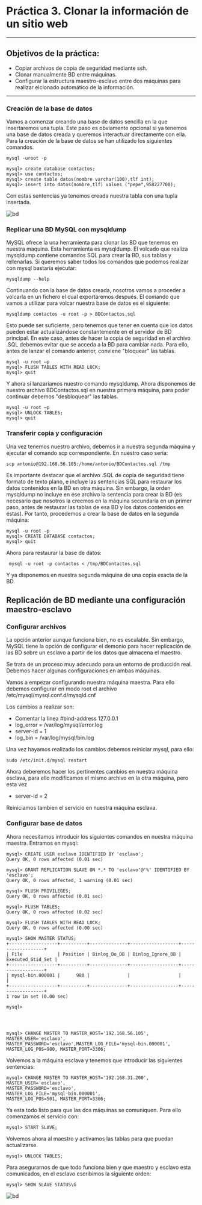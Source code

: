 # Práctica 3. Clonar la información de un sitio web
------
## Objetivos de la práctica:

- Copiar archivos de copia de seguridad mediante ssh.
- Clonar manualmente BD entre máquinas.
- Configurar la estructura maestro-esclavo entre dos máquinas para realizar elclonado automático de la información.
------

### Creación de la base de datos

Vamos a comenzar creando una base de datos sencilla en la que insertaremos una tupla. Este paso es obviamente opcional si ya tenemos una base de datos creada y queremos interactuar directamente con ella. 
Para la creación de la base de datos se han utilizado los siguientes comandos.
     
    mysql -uroot -p

    mysql> create database contactos;
    mysql> use contactos;
    mysql> create table datos(nombre varchar(100),tlf int);
    mysql> insert into datos(nombre,tlf) values ("pepe",958227700);

Con estas sentencias ya tenemos creada nuestra tabla con una tupla insertada. 

![bd](./imagenes/bd.png)



### Replicar una BD MySQL con mysqldump

MySQL ofrece la una herramienta para clonar las BD que tenemos en nuestra maquina. Esta herramienta es mysqldump.
El volcado que realiza mysqldump contiene comandos SQL para crear la BD, sus tablas y rellenarlas.
Si queremos saber todos los comandos que podemos realizar con mysql bastaría ejecutar:

    mysqldump --help

Continuando con la base de datos creada, nosotros vamos a proceder a volcarla en un fichero el cual exportaremos después. El comando que vamos a utilizar para volcar nuestra base de datos es el siguiente:

    mysqldump contactos -u root -p > BDContactos.sql

Esto puede ser suficiente, pero tenemos que tener en cuenta que los datos pueden estar actualizándose constantemente en el servidor de BD principal. En este caso, antes de hacer la copia de seguridad en el archivo .SQL debemos evitar que se acceda a la BD para cambiar nada.
Para ello, antes de lanzar el comando anterior, conviene "bloquear" las tablas.

    mysql -u root –p
    mysql> FLUSH TABLES WITH READ LOCK;
    mysql> quit

Y ahora si lanzariamos nuestro comando mysqldump.
Ahora disponemos de nuestro archivo BDContactos.sql en nuestra primera máquina, para poder continuar debemos "desbloquear" las tablas.

    mysql -u root –p
    mysql> UNLOCK TABLES;
    mysql> quit

### Transferir copia y configuración

Una vez tenemos nuestro archivo, debemos ir a nuestra segunda máquina y ejecutar el comando scp correspondiente. En nuestro caso sería:

    scp antonio@192.168.56.105:/home/antonio/BDContactos.sql /tmp

Es importante destacar que el archivo .SQL de copia de seguridad tiene formato de texto plano, e incluye las sentencias SQL para restaurar los datos contenidos en la BD en otra máquina. Sin embargo, la orden mysqldump no incluye en ese archivo la sentencia para crear la BD (es necesario que nosotros la creemos en la máquina secundaria en un primer paso, antes de restaurar las tablas de esa BD y los datos contenidos en éstas).
Por tanto, procedemos a crear la base de datos en la segunda máquina:

    mysql -u root –p
    mysql> CREATE DATABASE contactos; 
    mysql> quit

Ahora para restaurar la base de datos:

     mysql -u root -p contactos < /tmp/BDContactos.sql

Y ya disponemos en nuestra segunda máquina de una copia exacta de la BD.


## Replicación de BD mediante una configuración maestro-esclavo

### Configurar archivos
La opción anterior aunque funciona bien, no es escalable. Sin embargo, MySQL tiene la opción de configurar el demonio para hacer replicación de las BD sobre un esclavo a partir de los datos que almacena el maestro.

Se trata de un proceso muy adecuado para un entorno de producción real.
Debemos hacer algunas configuraciones en ambas máquinas.

Vamos a empezar configurando nuestra máquina maestra. Para ello debemos configurar en modo root el archivo /etc/mysql/mysql.conf.d/mysqld.cnf

Los cambios a realizar son:

- Comentar la linea #bind-address 127.0.0.1
- log_error = /var/log/mysql/error.log
- server-id = 1
- log_bin = /var/log/mysql/bin.log
  
Una vez hayamos realizado los cambios debemos reiniciar mysql, para ello:

    sudo /etc/init.d/mysql restart

Ahora deberemos hacer los pertinentes cambios en nuestra máquina esclava, para ello modificamos el mismo archivo en la otra máquina, pero esta vez
- server-id = 2

Reiniciamos tambien el servicio en nuestra máquina esclava.


### Configurar base de datos

Ahora necesitamos introducir los siguientes comandos en nuestra máquina maestra. Entramos en mysql:


    mysql> CREATE USER esclavo IDENTIFIED BY 'esclavo';
    Query OK, 0 rows affected (0.01 sec)

    mysql> GRANT REPLICATION SLAVE ON *.* TO 'esclavo'@'%' IDENTIFIED BY 'esclavo';
    Query OK, 0 rows affected, 1 warning (0.01 sec)

    mysql> FLUSH PRIVILEGES;
    Query OK, 0 rows affected (0.01 sec)

    mysql> FLUSH TABLES;
    Query OK, 0 rows affected (0.02 sec)

    mysql> FLUSH TABLES WITH READ LOCK;
    Query OK, 0 rows affected (0.00 sec)

    mysql> SHOW MASTER STATUS;
    +------------------+----------+--------------+------------------+-------------------+
    | File             | Position | Binlog_Do_DB | Binlog_Ignore_DB | Executed_Gtid_Set |
    +------------------+----------+--------------+------------------+-------------------+
    | mysql-bin.000001 |      980 |              |                  |                   |
    +------------------+----------+--------------+------------------+-------------------+
    1 row in set (0.00 sec)

    mysql>



   
    mysql> CHANGE MASTER TO MASTER_HOST='192.168.56.105', 
    MASTER_USER='esclavo', MASTER_PASSWORD='esclavo',MASTER_LOG_FILE='mysql-bin.000001', 
    MASTER_LOG_POS=980, MASTER_PORT=3306;


Volvemos a la máquina esclava y tenemos que introducir las siguientes sentencias:

    mysql> CHANGE MASTER TO MASTER_HOST='192.168.31.200', 
    MASTER_USER='esclavo', 
    MASTER_PASSWORD='esclavo', 
    MASTER_LOG_FILE='mysql-bin.000001', 
    MASTER_LOG_POS=501, MASTER_PORT=3306;

Ya esta todo listo para que las dos máquinas se comuniquen. Para ello comenzamos el servicio con:

    mysql> START SLAVE;

Volvemos ahora al maestro y activamos las tablas para que puedan actualizarse.

    mysql> UNLOCK TABLES;

Para asegurarnos de que todo funciona bien y que maestro y esclavo esta comunicados, en el esclavo escribimos la siguiente orden:

    mysql> SHOW SLAVE STATUS\G

![bd](./imagenes/slaveStatus.png)